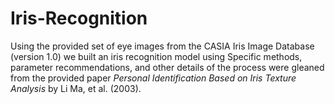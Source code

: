 # Iris-Recognition
Using the provided set of eye images from the CASIA Iris Image Database (version 1.0) we built an iris recognition model using Specific methods, parameter recommendations, and other details of the process were gleaned from the provided paper *Personal Identification Based on Iris Texture Analysis* by Li Ma, et al. (2003).

